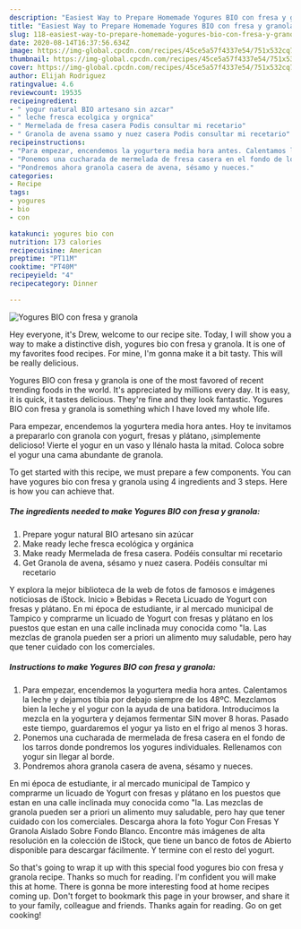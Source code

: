 ```yaml
---
description: "Easiest Way to Prepare Homemade Yogures BIO con fresa y granola"
title: "Easiest Way to Prepare Homemade Yogures BIO con fresa y granola"
slug: 118-easiest-way-to-prepare-homemade-yogures-bio-con-fresa-y-granola
date: 2020-08-14T16:37:56.634Z
image: https://img-global.cpcdn.com/recipes/45ce5a57f4337e54/751x532cq70/yogures-bio-con-fresa-y-granola-foto-principal.jpg
thumbnail: https://img-global.cpcdn.com/recipes/45ce5a57f4337e54/751x532cq70/yogures-bio-con-fresa-y-granola-foto-principal.jpg
cover: https://img-global.cpcdn.com/recipes/45ce5a57f4337e54/751x532cq70/yogures-bio-con-fresa-y-granola-foto-principal.jpg
author: Elijah Rodriguez
ratingvalue: 4.6
reviewcount: 19535
recipeingredient:
- " yogur natural BIO artesano sin azcar"
- " leche fresca ecolgica y orgnica"
- " Mermelada de fresa casera Podis consultar mi recetario"
- " Granola de avena ssamo y nuez casera Podis consultar mi recetario"
recipeinstructions:
- "Para empezar, encendemos la yogurtera media hora antes. Calentamos la leche y dejamos tibia por debajo siempre de los 48ºC. Mezclamos bien la leche y el yogur con la ayuda de una batidora. Introducimos la mezcla en la yogurtera y dejamos fermentar SIN mover 8 horas. Pasado este tiempo, guardaremos el yogur ya listo en el frigo al menos 3 horas."
- "Ponemos una cucharada de mermelada de fresa casera en el fondo de los tarros donde pondremos los yogures individuales. Rellenamos con yogur sin llegar al borde."
- "Pondremos ahora granola casera de avena, sésamo y nueces."
categories:
- Recipe
tags:
- yogures
- bio
- con

katakunci: yogures bio con 
nutrition: 173 calories
recipecuisine: American
preptime: "PT11M"
cooktime: "PT40M"
recipeyield: "4"
recipecategory: Dinner

---
```



![Yogures BIO con fresa y granola](https://img-global.cpcdn.com/recipes/45ce5a57f4337e54/751x532cq70/yogures-bio-con-fresa-y-granola-foto-principal.jpg)

Hey everyone, it's Drew, welcome to our recipe site. Today, I will show you a way to make a distinctive dish, yogures bio con fresa y granola. It is one of my favorites food recipes. For mine, I'm gonna make it a bit tasty. This will be really delicious.

Yogures BIO con fresa y granola is one of the most favored of recent trending foods in the world. It's appreciated by millions every day. It is easy, it is quick, it tastes delicious. They're fine and they look fantastic. Yogures BIO con fresa y granola is something which I have loved my whole life.

Para empezar, encendemos la yogurtera media hora antes. Hoy te invitamos a prepararlo con granola con yogurt, fresas y plátano, ¡simplemente delicioso! Vierte el yogur en un vaso y llénalo hasta la mitad. Coloca sobre el yogur una cama abundante de granola.


To get started with this recipe, we must prepare a few components. You can have yogures bio con fresa y granola using 4 ingredients and 3 steps. Here is how you can achieve that.

<!--inarticleads1-->

##### The ingredients needed to make Yogures BIO con fresa y granola:

1. Prepare  yogur natural BIO artesano sin azúcar
1. Make ready  leche fresca ecológica y orgánica
1. Make ready  Mermelada de fresa casera. Podéis consultar mi recetario
1. Get  Granola de avena, sésamo y nuez casera. Podéis consultar mi recetario


Y explora la mejor biblioteca de la web de fotos de famosos e imágenes noticiosas de iStock. Inicio » Bebidas » Receta Licuado de Yogurt con fresas y plátano. En mi época de estudiante, ir al mercado municipal de Tampico y comprarme un licuado de Yogurt con fresas y plátano en los puestos que estan en una calle inclinada muy conocida como &#34;la. Las mezclas de granola pueden ser a priori un alimento muy saludable, pero hay que tener cuidado con los comerciales. 

<!--inarticleads2-->

##### Instructions to make Yogures BIO con fresa y granola:

1. Para empezar, encendemos la yogurtera media hora antes. Calentamos la leche y dejamos tibia por debajo siempre de los 48ºC. Mezclamos bien la leche y el yogur con la ayuda de una batidora. Introducimos la mezcla en la yogurtera y dejamos fermentar SIN mover 8 horas. Pasado este tiempo, guardaremos el yogur ya listo en el frigo al menos 3 horas.
1. Ponemos una cucharada de mermelada de fresa casera en el fondo de los tarros donde pondremos los yogures individuales. Rellenamos con yogur sin llegar al borde.
1. Pondremos ahora granola casera de avena, sésamo y nueces.


En mi época de estudiante, ir al mercado municipal de Tampico y comprarme un licuado de Yogurt con fresas y plátano en los puestos que estan en una calle inclinada muy conocida como &#34;la. Las mezclas de granola pueden ser a priori un alimento muy saludable, pero hay que tener cuidado con los comerciales. Descarga ahora la foto Yogur Con Fresas Y Granola Aislado Sobre Fondo Blanco. Encontre más imágenes de alta resolución en la colección de iStock, que tiene un banco de fotos de Abierto disponible para descargar fácilmente. Y termine con el resto del yogurt. 

So that's going to wrap it up with this special food yogures bio con fresa y granola recipe. Thanks so much for reading. I'm confident you will make this at home. There is gonna be more interesting food at home recipes coming up. Don't forget to bookmark this page in your browser, and share it to your family, colleague and friends. Thanks again for reading. Go on get cooking!
